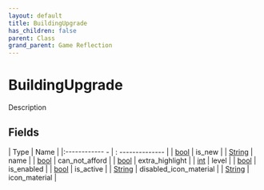 ```yaml
---
layout: default
title: BuildingUpgrade
has_children: false
parent: Class
grand_parent: Game Reflection
---
```

# BuildingUpgrade
Description 

## Fields
| Type | Name |
|:------------ - | : -------------- |
| [bool](game-reflection/components/bool.md) | is_new |
| [String](game-reflection/components/string.md) | name |
| [bool](game-reflection/components/bool.md) | can_not_afford |
| [bool](game-reflection/components/bool.md) | extra_highlight |
| [int](game-reflection/enums/int.md) | level |
| [bool](game-reflection/components/bool.md) | is_enabled |
| [bool](game-reflection/components/bool.md) | is_active |
| [String](game-reflection/components/string.md) | disabled_icon_material |
| [String](game-reflection/components/string.md) | icon_material |
